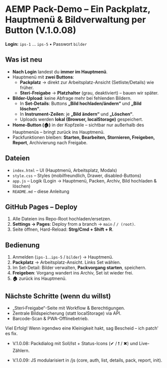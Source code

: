 
# AEMP Pack-Demo – Ein Packplatz, Hauptmenü & Bildverwaltung per Button (V.1.0.08)

**Login:** `ips-1` … `ips-5` • Passwort `bilder`

## Was ist neu
- **Nach Login** landest du **immer im Hauptmenü**.
- Hauptmenü mit **zwei Buttons**:
  - **Packplatz** → direkt zur Arbeitsplatz-Ansicht (Setliste/Details) wie früher.
  - **Steri-Freigabe** → **Platzhalter** (grau, deaktiviert) – bauen wir später.
- **Bilder-Upload**: keine Abfrage mehr bei fehlenden Bildern.
  - In **Set-Details**: Buttons **„Bild hochladen/ändern“** und **„Bild löschen“**.
  - In **Instrument-Zeilen**: je **„Bild ändern“** und **„Löschen“**.
  - Uploads werden **lokal (Browser, localStorage)** gespeichert.
- **Home-Button (🏠)** in der Kopfzeile – sichtbar nur außerhalb des Hauptmenüs – bringt zurück ins Hauptmenü.
- Packfunktionen bleiben: **Starten, Bearbeiten, Stornieren, Freigeben, Report**, Archivierung nach Freigabe.

## Dateien
- `index.html` – UI (Hauptmenü, Arbeitsplatz, Modals)
- `style.css` – Styles (mobilfreundlich, Drawer, disabled-Buttons)
- `app.js` – Logik (Login → Hauptmenü, Packen, Archiv, Bild hochladen & löschen)
- `README.md` – diese Anleitung

## GitHub Pages – Deploy
1. Alle Dateien ins Repo-Root hochladen/ersetzen.
2. **Settings → Pages**: Deploy from a branch → `main` / `/ (root)`.
3. Seite öffnen, Hard-Reload: **Strg/Cmd + Shift + R**.

## Bedienung
1. Anmelden (`ips-1`…`ips-5` / `bilder`) → Hauptmenü.
2. **Packplatz** → Arbeitsplatz-Ansicht. Links Set wählen.
3. Im Set-Detail: Bilder verwalten, **Packvorgang starten**, speichern.
4. **Freigeben**: Vorgang wandert ins Archiv, Set ist wieder frei.
5. **🏠** zurück ins Hauptmenü.

## Nächste Schritte (wenn du willst)
- „Steri‑Freigabe“-Seite mit Workflow & Berechtigungen.
- Zentrale Bildspeicherung (statt localStorage) via API.
- Barcode-Scan & PWA-Offlinebetrieb.

Viel Erfolg! Wenn irgendwo eine Kleinigkeit hakt, sag Bescheid – ich patch’ es fix.

- V.1.0.08: Packdialog mit Soll/Ist + Status-Icons (✔ / ❗ / ✖) und Live-Zählern.

- V.1.0.09: JS modularisiert in /js (core, auth, list, details, pack, report, init).
